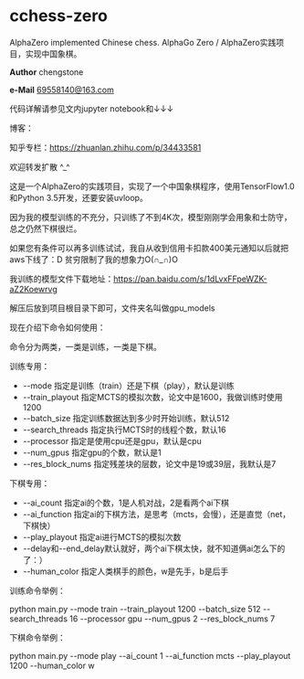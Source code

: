 # cchess-zero
AlphaZero implemented Chinese chess. AlphaGo Zero / AlphaZero实践项目，实现中国象棋。

__Author__ chengstone

__e-Mail__ 69558140@163.com

代码详解请参见文内jupyter notebook和↓↓↓

博客：

知乎专栏：https://zhuanlan.zhihu.com/p/34433581

欢迎转发扩散 ^_^

这是一个AlphaZero的实践项目，实现了一个中国象棋程序，使用TensorFlow1.0和Python 3.5开发，还要安装uvloop。

因为我的模型训练的不充分，只训练了不到4K次，模型刚刚学会用象和士防守，总之仍然下棋很烂。

如果您有条件可以再多训练试试，我自从收到信用卡扣款400美元通知以后就把aws下线了：D 贫穷限制了我的想象力O(∩_∩)O

我训练的模型文件下载地址：https://pan.baidu.com/s/1dLvxFFpeWZK-aZ2Koewrvg

解压后放到项目根目录下即可，文件夹名叫做gpu_models

现在介绍下命令如何使用：

命令分为两类，一类是训练，一类是下棋。

训练专用：

 - --mode 指定是训练（train）还是下棋（play），默认是训练
 - --train_playout 指定MCTS的模拟次数，论文中是1600，我做训练时使用1200
 - --batch_size 指定训练数据达到多少时开始训练，默认512
 - --search_threads 指定执行MCTS时的线程个数，默认16
 - --processor 指定是使用cpu还是gpu，默认是cpu
 - --num_gpus 指定gpu的个数，默认是1
 - --res_block_nums 指定残差块的层数，论文中是19或39层，我默认是7

下棋专用：

 - --ai_count 指定ai的个数，1是人机对战，2是看两个ai下棋
 - --ai_function 指定ai的下棋方法，是思考（mcts，会慢），还是直觉（net，下棋快）
 - --play_playout 指定ai进行MCTS的模拟次数
 - --delay和--end_delay默认就好，两个ai下棋太快，就不知道俩ai怎么下的了：）
 - --human_color 指定人类棋手的颜色，w是先手，b是后手

训练命令举例：

python main.py --mode train --train_playout 1200 --batch_size 512 --search_threads 16 --processor gpu --num_gpus 2 --res_block_nums 7

下棋命令举例：

python main.py --mode play --ai_count 1 --ai_function mcts --play_playout 1200 --human_color w
